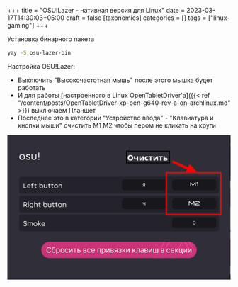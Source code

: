 +++
title = "OSU!Lazer - нативная версия для Linux"
date = 2023-03-17T14:30:03+05:00
draft = false
[taxonomies]
categories = []
tags = ["linux-gaming"]
+++

Установка бинарного пакета

```sh
yay -S osu-lazer-bin
```

Настройка OSU!Lazer:

- Выключить "Высокочастотная мышь" после этого мышка будет работать
- И для работы [настроенного в Linux OpenTabletDriver'а]({{< ref "/content/posts/OpenTabletDriver-xp-pen-g640-rev-a-on-archlinux.md" >}}) выключаем Планшет
- Последнее это в категории "Устройство ввода" - "Клавиатура и кнопки мыши" очистить M1 M2 чтобы пером не кликать на круги

![](/images/osu-on-archlinux/osu-settings.png)
